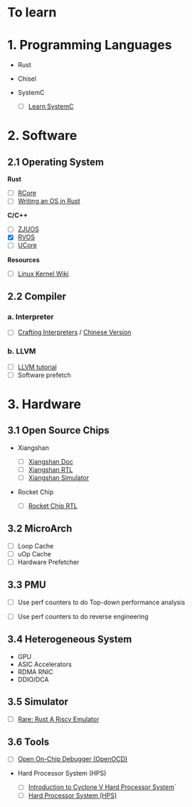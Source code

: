 # To learn

# 1. Programming Languages

* Rust
* Chisel
* SystemC

  - [ ] [Learn SystemC](https://learnsystemc.com/)

# 2. Software

## 2.1 Operating System

**Rust**

- [ ] [RCore](https://github.com/rcore-os/rCore)
- [ ] [Writing an OS in Rust](https://github.com/rustcc/writing-an-os-in-rust)

**C/C++**

- [ ] [ZJUOS](https://github.com/ZJU-SEC/os22fall-stu)
- [x] [RVOS](https://github.com/plctlab/riscv-operating-system-mooc)
- [ ] [UCore](https://github.com/LearningOS/uCore-Tutorial-Guide-2022S)

**Resources**

- [ ] [Linux Kernel Wiki](https://github.com/0voice/linux_kernel_wiki)

## 2.2 Compiler

### a. Interpreter

- [ ] [Crafting Interpreters](https://github.com/munificent/craftinginterpreters) / [Chinese Version](https://github.com/GuoYaxiang/craftinginterpreters_zh)

### b. LLVM

- [ ] [LLVM tutorial](https://llvm-tutorial-cn.readthedocs.io/en/latest/)
- [ ] Software prefetch

# 3. Hardware


## 3.1 Open Source Chips

* Xiangshan

  - [ ] [Xiangshan Doc](https://xiangshan-doc.readthedocs.io/zh_CN/latest/)
  - [ ] [Xiangshan RTL](https://github.com/OpenXiangShan/XiangShan)
  - [ ] [Xiangshan Simulator](https://github.com/OpenXiangShan/GEM5)

* Rocket Chip

  - [ ] [Rocket Chip RTL](https://github.com/chipsalliance/rocket-chip)
 
## 3.2 MicroArch

- [ ] Loop Cache
- [ ] uOp Cache
- [ ] Hardware Prefetcher

## 3.3 PMU

- [ ] Use perf counters to do Top-down performance analysis
- [ ] Use perf counters to do reverse engineering


## 3.4 Heterogeneous System

* GPU
* ASIC Accelerators
* RDMA RNIC
* DDIO/DCA

## 3.5 Simulator

- [ ] [Rare: Rust A Riscv Emulator](https://siriusdemon.github.io/Rare/index.html)


## 3.6 Tools

- [ ] [Open On-Chip Debugger (OpenOCD)](https://github.com/openocd-org/openocd)

* Hard Processor System (HPS)

  - [ ] [Introduction to Cyclone V Hard Processor System](https://people.ece.cornell.edu/land/courses/ece5760/DE1_SOC/HPS_INTRO_54001.pdf)`
  - [ ] [Hard Processor System (HPS)](https://www.intel.com/content/www/us/en/docs/programmable/683717/current/hard-processor-system-hps.html)
